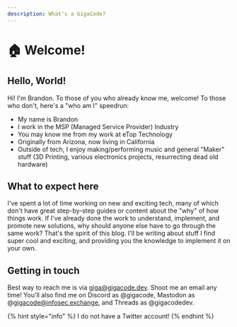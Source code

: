 ```yaml
---
description: What's a GigaCode?
---
```


# 🏠 Welcome!

## Hello, World!

Hi! I'm Brandon. To those of you who already know me, welcome! To those who don't, here's a "who am I" speedrun:

* My name is Brandon
* I work in the MSP (Managed Service Provider) Industry
* You may know me from my work at eTop Technology
* Originally from Arizona, now living in California
* Outside of tech, I enjoy making/performing music and general "Maker" stuff (3D Printing, various electronics projects, resurrecting dead old hardware)

## What to expect here

I've spent a lot of time working on new and exciting tech, many of which don't have great step-by-step guides or content about the "why" of how things work. If I've already done the work to understand, implement, and promote new solutions, why should anyone else have to go through the same work? That's the spirit of this blog. I'll be writing about stuff I find super cool and exciting, and providing you the knowledge to implement it on your own.

## Getting in touch

Best way to reach me is via giga@gigacode.dev. Shoot me an email any time! You'll also find me on Discord as @gigacode, Mastodon as @gigacode@infosec.exchange, and Threads as @gigacodedev.&#x20;

{% hint style="info" %}
I do not have a Twitter account!
{% endhint %}
